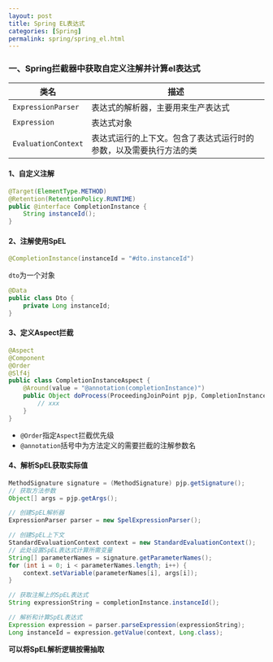 ```yaml
---
layout: post
title: Spring EL表达式
categories: [Spring]
permalink: spring/spring_el.html
---
```


#### 

### 一、Spring拦截器中获取自定义注解并计算el表达式

| 类名                | 描述                                                         |
| ------------------- | ------------------------------------------------------------ |
| `ExpressionParser`  | 表达式的解析器，主要用来生产表达式                           |
| `Expression`        | 表达式对象                                                   |
| `EvaluationContext` | 表达式运行的上下文。包含了表达式运行时的参数，以及需要执行方法的类 |



#### 1、自定义注解

```java
@Target(ElementType.METHOD)
@Retention(RetentionPolicy.RUNTIME)
public @interface CompletionInstance {
    String instanceId();
}
```



#### 2、注解使用SpEL

```java
@CompletionInstance(instanceId = "#dto.instanceId")
```

`dto`为一个对象

```java
@Data
public class Dto {
    private Long instanceId;
}
```



#### 3、定义Aspect拦截

```java
@Aspect
@Component
@Order
@Slf4j
public class CompletionInstanceAspect {
    @Around(value = "@annotation(completionInstance)")
    public Object doProcess(ProceedingJoinPoint pjp, CompletionInstance completionInstance) {
        // xxx
    }
}
```



* `@Order`指定`Aspect`拦截优先级
* `@annotation`括号中为方法定义的需要拦截的注解参数名



#### 4、解析SpEL获取实际值

```java
MethodSignature signature = (MethodSignature) pjp.getSignature();
// 获取方法参数
Object[] args = pjp.getArgs();

// 创建SpEL解析器
ExpressionParser parser = new SpelExpressionParser();

// 创建SpEL上下文
StandardEvaluationContext context = new StandardEvaluationContext();
// 此处设置SpEL表达式计算所需变量
String[] parameterNames = signature.getParameterNames();
for (int i = 0; i < parameterNames.length; i++) {
    context.setVariable(parameterNames[i], args[i]);
}

// 获取注解上的SpEL表达式
String expressionString = completionInstance.instanceId();

// 解析和计算SpEL表达式
Expression expression = parser.parseExpression(expressionString);
Long instanceId = expression.getValue(context, Long.class);
```



**可以将SpEL解析逻辑按需抽取**